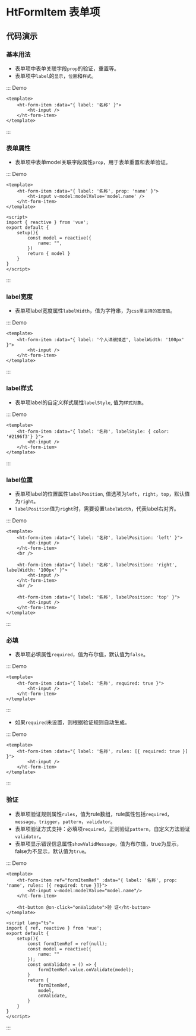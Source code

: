 # HtFormItem 表单项


## 代码演示


### 基本用法

- 表单项中表单关联字段`prop`的验证，重置等。
- 表单项中`label`的`显示`，`位置`和`样式`。

::: Demo
```vue demo
<template>
    <ht-form-item :data="{ label: '名称' }">
        <ht-input />
    </ht-form-item>
</template>
```
:::


### 表单属性


- 表单项中表单model关联字段属性`prop`，用于表单重置和表单验证。


::: Demo
```vue demo
<template>
    <ht-form-item :data="{ label: '名称', prop: 'name' }">
        <ht-input v-model:modelValue='model.name' />
    </ht-form-item>
</template>

<script>
import { reactive } from 'vue';
export default {
    setup(){
        const model = reactive({
            name: "",
        })
        return { model }
    }
}
</script>
```
:::


### label宽度

- 表单项label宽度属性`labelWidth`，值为字符串，为`css里支持的宽度值`。


::: Demo
```vue demo
<template>
    <ht-form-item :data="{ label: '个人详细描述', labelWidth: '100px' }">
        <ht-input />
    </ht-form-item>
</template>
```
:::


### label样式

- 表单项label的自定义样式属性`labelStyle`, 值为`样式对象`。


::: Demo
```vue demo
<template>
    <ht-form-item :data="{ label: '名称', labelStyle: { color: '#2196f3'} }">
        <ht-input />
    </ht-form-item>
</template>
```
:::


### label位置


- 表单项label的位置属性`labelPosition`, 值选项为`left`，`right`，`top`，默认值为`right`。
- `labelPosition`值为`right`时，需要设置`labelWidth`，代表label右对齐。


::: Demo
```vue demo
<template>
    <ht-form-item :data="{ label: '名称', labelPosition: 'left' }">
        <ht-input />
    </ht-form-item>
    <br />

    <ht-form-item :data="{ label: '名称', labelPosition: 'right', labelWidth: '100px' }">
        <ht-input />
    </ht-form-item>
    <br />

    <ht-form-item :data="{ label: '名称', labelPosition: 'top' }">
        <ht-input />
    </ht-form-item>
</template>
```
:::


### 必填

- 表单项必填属性`required`，值为布尔值，默认值为`false`。


::: Demo
```vue demo
<template>
    <ht-form-item :data="{ label: '名称', required: true }">
        <ht-input />
    </ht-form-item>
</template>
```
:::

- 如果`required`未设置，则根据验证规则自动生成。


::: Demo
```vue demo
<template>
    <ht-form-item :data="{ label: '名称', rules: [{ required: true }] }">
        <ht-input />
    </ht-form-item>
</template>
```
:::


### 验证

- 表单项验证规则属性`rules`，值为rule数组，rule属性包括`required`，`message`，`trigger`，`pattern`，`validator`。
- 表单项验证方式支持：必填项`required`，正则验证`pattern`，自定义方法验证`validator`。
- 表单项显示错误信息属性`showValidMessage`，值为布尔值，true为显示，false为不显示，默认值为`true`。


::: Demo
```vue demo
<template>
    <ht-form-item ref="formItemRef" :data="{ label: '名称', prop: 'name', rules: [{ required: true }]}">
        <ht-input v-model:modelValue="model.name"/>
    </ht-form-item>

    <ht-button @on-click="onValidate">验 证</ht-button>
</template>

<script lang="ts">
import { ref, reactive } from 'vue';
export default {
    setup(){
        const formItemRef = ref(null);
        const model = reactive({
            name: ""
        });
        const onValidate = () => {
            formItemRef.value.onValidate(model);
        }
        return {
            formItemRef,
            model,
            onValidate,
        }
    }
}
</script>
```
:::